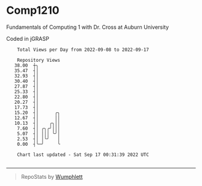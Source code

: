 # Comp1210
Fundamentals of Computing 1 with Dr. Cross at Auburn University

Coded in jGRASP

```
    Total Views per Day from 2022-09-08 to 2022-09-17

    Repository Views
   38.00  ┼╮
   35.47  ┤│
   32.93  ┤│
   30.40  ┤│
   27.87  ┤│
   25.33  ┤│
   22.80  ┤│
   20.27  ┤│
   17.73  ┤│
   15.20  ┤│      ╭╮
   12.67  ┤│      ││
   10.13  ┤│    ╭╮││
    7.60  ┤│ ╭╮╭╯│││
    5.07  ┤│ │││ ╰╯│
    2.53  ┤│ │╰╯   │
    0.00  ┤╰─╯     ╰

    Chart last updated - Sat Sep 17 00:31:39 2022 UTC
    
```

---

> RepoStats by [Wumphlett](https://github.com/Wumphlett)
